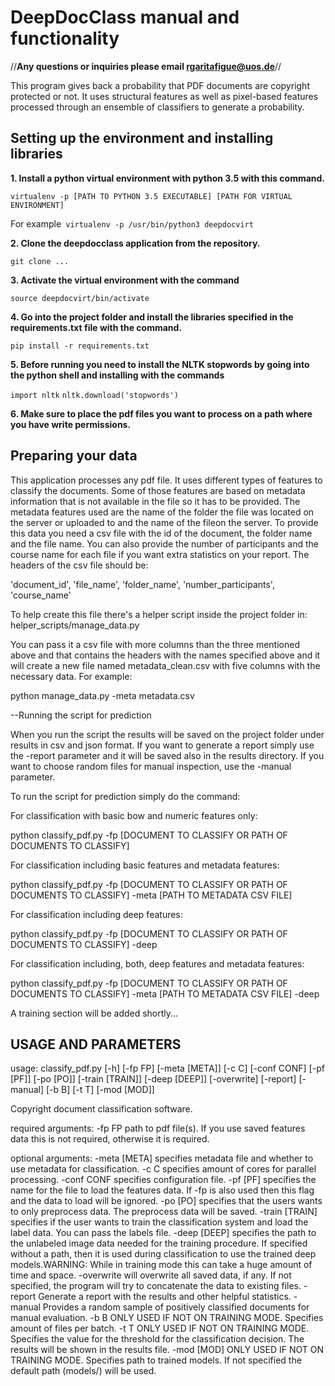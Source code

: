 # DeepDocClass manual and functionality

//**Any questions or inquiries please email rgaritafigue@uos.de**//

This program gives back a probability that PDF documents are copyright protected or not.
It uses structural features as well as pixel-based features processed through an ensemble of classifiers to generate a probability.

## Setting up the environment and installing libraries

**1. Install a python virtual environment with python 3.5 with this command.**

`virtualenv -p [PATH TO PYTHON 3.5 EXECUTABLE] [PATH FOR VIRTUAL ENVIRONMENT]`

For example` virtualenv -p /usr/bin/python3 deepdocvirt`

**2. Clone the deepdocclass application from the repository.**

`git clone ...`

**3. Activate the virtual environment with the command**

`source deepdocvirt/bin/activate`

**4. Go into the project folder and install the libraries specified in the requirements.txt file with the command.**

`pip install -r requirements.txt`

**5. Before running you need to install the NLTK stopwords by going into the python shell and installing with the commands**

`import nltk`
`nltk.download('stopwords')`

**6. Make sure to place the pdf files you want to process on a path where you have write permissions.**

## Preparing your data

This application processes any pdf file. It uses different types of features to classify the documents.
Some of those features are based on metadata information that is not available in the file so it has to be provided.
The metadata features used are the name of the folder the file was located on the server or uploaded to 
and the name of the fileon the server.
To provide this data you need a csv file with the id of the document, the folder name and the file name.
You can also provide the number of participants and the course name for each file if you want extra statistics 
on your report.
The headers of the csv file should be:

'document_id', 'file_name', 'folder_name', 'number_participants', 'course_name' 

To help create this file there's a helper script inside the project folder in: helper_scripts/manage_data.py

You can pass it a csv file with more columns than the three mentioned above and that contains the headers 
with the names specified above and it will create a new file named metadata_clean.csv with five 
columns with the necessary data. For example:

python manage_data.py -meta metadata.csv

--Running the script for prediction

When you run the script the results will be saved on the project folder under results in csv and json format.
If you want to generate a report simply use the -report parameter and it will be saved also in the results directory.
If you want to choose random files for manual inspection, use the -manual parameter.

To run the script for prediction simply do the command:

For classification with basic bow and numeric features only:

python classify_pdf.py -fp [DOCUMENT TO CLASSIFY OR PATH OF DOCUMENTS TO CLASSIFY]

For classification including basic features and metadata features:

python classify_pdf.py -fp [DOCUMENT TO CLASSIFY OR PATH OF DOCUMENTS TO CLASSIFY] -meta [PATH TO METADATA CSV FILE]

For classification including deep features:

python classify_pdf.py -fp [DOCUMENT TO CLASSIFY OR PATH OF DOCUMENTS TO CLASSIFY] -deep

For classification including, both, deep features and metadata features:

python classify_pdf.py -fp [DOCUMENT TO CLASSIFY OR PATH OF DOCUMENTS TO CLASSIFY] -meta [PATH TO METADATA CSV FILE] -deep


A training section will be added shortly...

## USAGE AND PARAMETERS

usage: classify_pdf.py [-h] [-fp FP] [-meta [META]] [-c C] [-conf CONF]
                       [-pf [PF]] [-po [PO]] [-train [TRAIN]] [-deep [DEEP]]
                       [-overwrite] [-report] [-manual] [-b B] [-t T]
                       [-mod [MOD]]

Copyright document classification software.

required arguments:
  -fp FP          path to pdf file(s). If you use saved features data this is
                  not required, otherwise it is required.

optional arguments:
  -meta [META]    specifies metadata file and whether to use metadata for
                  classification.
  -c C            specifies amount of cores for parallel processing.
  -conf CONF      specifies configuration file.
  -pf [PF]        specifies the name for the file to load the features data.
		  If -fp is also used then this flag and the data to load will
                  be ignored.
  -po [PO]        specifies that the users wants to only preprocess data. The
                  preprocess data will be saved.
  -train [TRAIN]  specifies if the user wants to train the classification
                  system and load the label data. You can pass the labels
                  file.
  -deep [DEEP]    specifies the path to the unlabeled image data needed for
                  the training procedure. If specified without a path, then it
                  is used during classification to use the trained deep
                  models.WARNING: While in training mode this can take a huge
                  amount of time and space.
  -overwrite      will overwrite all saved data, if any. If not specified, the
                  program will try to concatenate the data to existing files.
  -report         Generate a report with the results and other helpful
                  statistics.
  -manual         Provides a random sample of positively classified documents
                  for manual evaluation.
  -b B            ONLY USED IF NOT ON TRAINING MODE. Specifies amount of files
                  per batch.
  -t T            ONLY USED IF NOT ON TRAINING MODE. Specifies the value for
                  the threshold for the classification decision. The results
                  will be shown in the results file.
  -mod [MOD]      ONLY USED IF NOT ON TRAINING MODE. Specifies path to trained
                  models. If not specified the default path (models/) will be
                  used.


